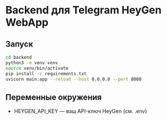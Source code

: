 # Backend для Telegram HeyGen WebApp

## Запуск

```bash
cd backend
python3 -m venv venv
source venv/bin/activate
pip install -r requirements.txt
uvicorn main:app --reload --host 0.0.0.0 --port 8000
```

## Переменные окружения
- HEYGEN_API_KEY — ваш API-ключ HeyGen (см. .env)